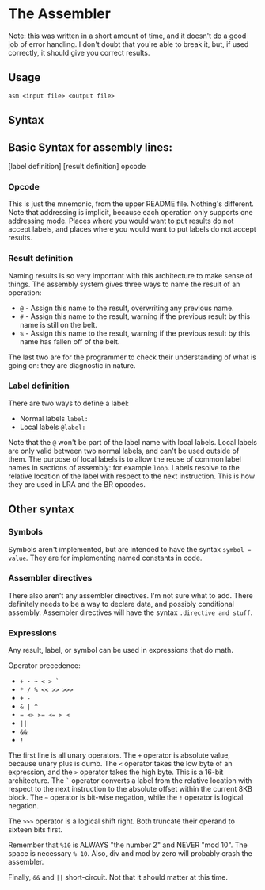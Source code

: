The Assembler
=============

Note: this was written in a short amount of time, and it doesn't do a good
job of error handling. I don't doubt that you're able to break it, but, if
used correctly, it should give you correct results.

Usage
-----
`asm <input file> <output file>`

Syntax
------

## Basic Syntax for assembly lines:
[label definition] [result definition] opcode

### Opcode
This is just the mnemonic, from the upper README file. Nothing's different.
Note that addressing is implicit, because each operation only supports one
addressing mode. Places where you would want to put results do not accept
labels, and places where you would want to put labels do not accept results.

### Result definition
Naming results is so very important with this architecture to make sense of
things. The assembly system gives three ways to name the result of an operation:
* `@` - Assign this name to the result, overwriting any previous name.
* `#` - Assign this name to the result, warning if the previous result by this name is still on the belt.
* `%` - Assign this name to the result, warning if the previous result by this name has fallen off of the belt.

The last two are for the programmer to check their understanding of what is going on: they are diagnostic in nature.

### Label definition
There are two ways to define a label:
* Normal labels `label:`
* Local labels `@label:`

Note that the `@` won't be part of the label name with local labels. Local
labels are only valid between two normal labels, and can't be used outside of
them. The purpose of local labels is to allow the reuse of common label names
in sections of assembly: for example `loop`. Labels resolve to the relative
location of the label with respect to the next instruction. This is how they
are used in LRA and the BR opcodes.

## Other syntax

### Symbols
Symbols aren't implemented, but are intended to have the syntax
`symbol = value`. They are for implementing named constants in code.

### Assembler directives
There also aren't any assembler directives. I'm not sure what to add. There
definitely needs to be a way to declare data, and possibly conditional
assembly. Assembler directives will have the syntax `.directive and stuff`.

### Expressions
Any result, label, or symbol can be used in expressions that do math.

Operator precedence:
* `` + - ~ < > ` ``
* `* / % << >> >>>`
* `+ -`
* `& | ^`
* `= <> >= <= > <`
* `||`
* `&&`
* `!`

The first line is all unary operators. The `+` operator is absolute value,
because unary plus is dumb. The `<` operator takes the low byte of an
expression, and the `>` operator takes the high byte. This is a 16-bit
architecture. The `` ` `` operator converts a label from the relative
location with respect to the next instruction to the absolute offset within
the current 8KB block. The `~` operator is bit-wise negation, while the `!`
operator is logical negation.

The `>>>` operator is a logical shift right. Both truncate their operand to
sixteen bits first.

Remember that `%10` is ALWAYS "the number 2" and NEVER "mod 10". The space
is necessary `% 10`. Also, div and mod by zero will probably crash the
assembler.

Finally, `&&` and `||` short-circuit. Not that it should matter at this time.
